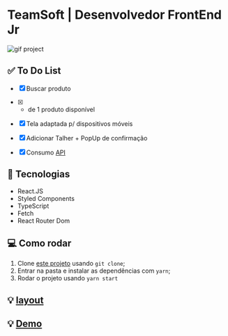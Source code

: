 # TeamSoft | Desenvolvedor FrontEnd Jr

<img src="https://user-images.githubusercontent.com/57225298/158670121-44c3ef60-bff4-43ad-8c0a-4c73689e1473.gif" alt="gif project">

## ✅ To Do List

- [x] Buscar produto
- [x] + de 1 produto disponível
- [x] Tela adaptada p/ dispositivos móveis
- [x] Adicionar Talher + PopUp de confirmação
- [x] Consumo [API](public/data.json)


## 🚀 Tecnologias 
- React.JS
- Styled Components
- TypeScript
- Fetch
- React Router Dom


## 💻 Como rodar

1. Clone [este projeto](https://github.com/Rafael-doctom/teamSoft_frontEnd.git) usando `git clone`;
2. Entrar na pasta e instalar as dependências com `yarn`;
3. Rodar o projeto usando `yarn start`

## 💡 [layout](https://www.figma.com/file/1RWDOOFeh5836Y4KruOl5w/FrontEnd?node-id=0%3A1)
## 💡 [Demo](https://team-soft.netlify.app/)

